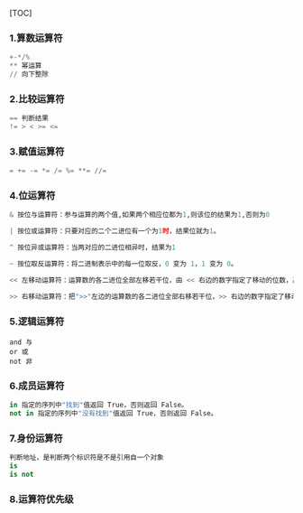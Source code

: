 [TOC]

### 1.算数运算符

```python
+-*/%
** 幂运算
// 向下整除
```

### 2.比较运算符

```python
== 判断结果
!= > < >= <= 
```

### 3.赋值运算符

```python
= += -= *= /= %= **= //=
```

### 4.位运算符

```python
& 按位与运算符：参与运算的两个值,如果两个相应位都为1,则该位的结果为1,否则为0 

| 按位或运算符：只要对应的二个二进位有一个为1时，结果位就为1。

^ 按位异或运算符：当两对应的二进位相异时，结果为1

~ 按位取反运算符：将二进制表示中的每一位取反，0 变为 1，1 变为 0。

<< 左移动运算符：运算数的各二进位全部左移若干位，由 << 右边的数字指定了移动的位数，高位丢弃，低位补0。相当于,原来数字 * (2 ** n)

>> 右移动运算符：把">>"左边的运算数的各二进位全部右移若干位，>> 右边的数字指定了移动的位数。相当于，原来的数字 / (2 ** n)
```

### 5.逻辑运算符

```
and 与
or 或
not 非
```

### 6.成员运算符

```python
in 指定的序列中"找到"值返回 True，否则返回 False。
not in 指定的序列中"没有找到"值返回 True，否则返回 False。
```

### 7.身份运算符

```python
判断地址，是判断两个标识符是不是引用自一个对象
is          
is not   
```

### 8.运算符优先级

